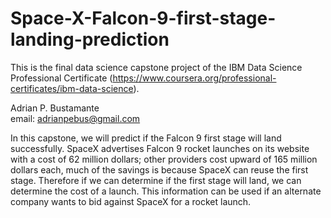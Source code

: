 # Space-X-Falcon-9-first-stage-landing-prediction
This is the final data science capstone project of the IBM Data Science Professional Certificate (https://www.coursera.org/professional-certificates/ibm-data-science).

Adrian P. Bustamante \
email: adrianpebus@gmail.com

In this capstone, we will predict if the Falcon 9 first stage will land successfully. SpaceX advertises Falcon 9 rocket launches on its website with a cost of 62 million dollars;
other providers cost upward of 165 million dollars each, much of the savings is because SpaceX can reuse the first stage. Therefore if we can determine if the first stage will land,
we can determine the cost of a launch. This information can be used if an alternate company wants to bid against SpaceX for a rocket launch.

